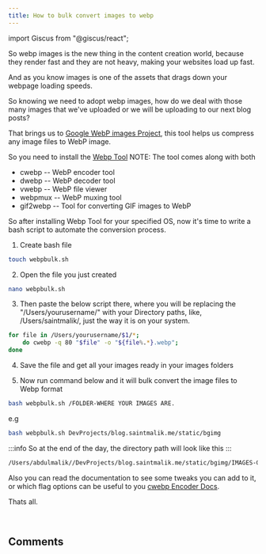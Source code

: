 ```yaml
---
title: How to bulk convert images to webp
---
```


import Giscus from "@giscus/react";

So webp images is the new thing in the content creation world, because they render fast and they are not heavy, making your websites load up fast.

And as you know images is one of the assets that drags down your webpage loading speeds.

So knowing we need to adopt webp images, how do we deal with those many images that we've uploaded or we will be uploading to our next blog posts?

That brings us to <a href="https://developers.google.com/speed/webp/docs/cwebp" target="_blank">Google WebP images Project</a>, this tool helps us compress any image files to WebP image.

So you need to install the <a href="https://developers.google.com/speed/webp/download" target="_blank">Webp Tool</a> NOTE: The tool comes along with both

- cwebp -- WebP encoder tool
- dwebp -- WebP decoder tool
- vwebp -- WebP file viewer
- webpmux -- WebP muxing tool
- gif2webp -- Tool for converting GIF images to WebP

So after installing Webp Tool for your specified OS, now it's time to write a bash script to automate the conversion process.

1. Create bash file

```bash
touch webpbulk.sh
```

2. Open the file you just created

```bash
nano webpbulk.sh
```
3. Then paste the below script there, where you will be replacing the "/Users/yourusername/" with your Directory paths, like, /Users/saintmalik/, just the way it is on your system.

```bash
for file in /Users/yourusername/$1/*;
    do cwebp -q 80 "$file" -o "${file%.*}.webp";
done
```
4. Save the file and get all your images ready in your images folders

5. Now run command below and it will bulk convert the image files to Webp format

```bash
bash webpbulk.sh /FOLDER-WHERE YOUR IMAGES ARE.
```
e.g

```bash
bash webpbulk.sh DevProjects/blog.saintmalik.me/static/bgimg
```

:::info
So at the end of the day, the directory path will look like this
:::

```bash
/Users/abdulmalik//DevProjects/blog.saintmalik.me/static/bgimg/IMAGES-GETTING-COMPRESSED
```

Also you can read the documentation to see some tweaks you can add to it, or which flag options can be useful to you <a href="https://developers.google.com/speed/webp/docs/cwebp" target="_blank">cwebp Encoder Docs</a>.

Thats all.

<br/>
<h2>Comments</h2>
<Giscus
id="comments"
repo="saintmalik/blog.saintmalik.me"
repoId="MDEwOlJlcG9zaXRvcnkzOTE0MzQyOTI="
category="General"
categoryId="DIC_kwDOF1TQNM4CQ8lN"
mapping="title"
term="Comments"
reactionsEnabled="1"
emitMetadata="0"
inputPosition="top"
theme="preferred_color_scheme"
lang="en"
loading="lazy"
crossorigin="anonymous"
    />